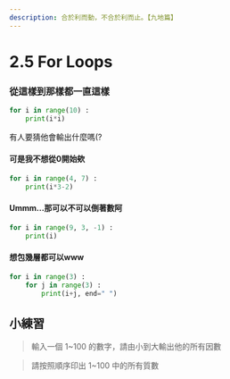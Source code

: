 ```yaml
---
description: 合於利而動，不合於利而止。【九地篇】
---
```


# 2.5 For Loops

### 從這樣到那樣都一直這樣

```python
for i in range(10) :
    print(i*i)
```

有人要猜他會輸出什麼嗎\(?

#### 可是我不想從0開始欸

```python
for i in range(4, 7) :
    print(i*3-2)
```

#### Ummm...那可以不可以倒著數阿

```python
for i in range(9, 3, -1) :
    print(i)
```

#### 想包幾層都可以www

```python
for i in range(3) :
    for j in range(3) :
        print(i+j, end=" ")
```

## 小練習

> 輸入一個 1~100 的數字，請由小到大輸出他的所有因數

> 請按照順序印出 1~100 中的所有質數


